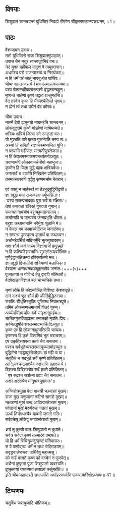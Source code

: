 ## विषयाः

शिशुपालं सान्त्वयन्तं युधिष्ठिरं निवार्य भीष्णेण श्रीकृष्णमाहात्म्यकथनम् ॥ 1॥

## पाठः

वैशम्पायन उवाच।  
ततो युधिष्ठिरो राजा शिशुपालमुपाद्रवत्।  
उवाच चैनं मधुरं सान्त्वपूर्वमिदं वचः॥  
नेदं युक्तं महीपाल यादृशं वै त्वमुक्तवान्।  
अधर्मश्च परो राजन्पारुष्यं च निरर्थकम्॥  
न हि धर्मं परं जातु नावबुध्येत पार्थिवः।  
भीष्मः शान्तनवस्त्वेनं मावमंस्थास्त्वमन्यथा॥  
पश्य चैतान्महीपालांस्त्वत्तो वृद्धतरान्बहून्।  
मृष्यन्ते चार्हणां कृष्णे तद्वत्वं क्षन्तुमर्हसि॥  
वेद तत्त्वेन कृष्णं हि भीष्मश्चेदिपते भृशम्॥  
न ह्येनं त्वं तथा यथैनं वेद कौरवः॥  

भीष्म उवाच।  
नास्मै देयो ह्यनुनयो नायमर्हति सान्त्वनम्।  
लोकवृद्धतमे कृष्णे योऽर्हणां नाभिमन्यते॥  
क्षत्रियः क्षत्रियं जित्वा रणे रणकृतां वरः।  
यो मुञ्चति वशे कृत्वा गुरुर्भवति तस्य सः॥  
अस्यां हि समितौ राज्ञामेकमप्यजितं युधि।  
न पश्यामि महीपालं सात्वतीपुत्रतेजसा॥  
न हि केवलमस्माकमयमर्च्यतमोऽच्युतः।  
त्रयाणामपि लोकानामर्चनीयो महाभुजः॥  
कृष्णेन हि जिता युद्धे बहवः क्षत्रियर्षभाः।  
जगत्सर्वं च वार्ष्णेये निखिलेन प्रतिष्ठितम्॥  
तस्मात्सत्स्वपि वृद्धेषु कृष्णमर्चाम नेतरान्।  

एवं वक्तुं न चार्हस्त्वं मा तेऽभूद्बुद्धिरीदृशी॥  
ज्ञानवृद्धा मया राजन्बहवः पर्युपासिताः।  
`यस्य राजन्प्रभावज्ञाः पुरा सर्वे च रक्षिताः'।  
तेषां कथयतां शौरेरहं गुणवतो गुणान्॥  
समागतानामश्रौषं बहून्बहुमतान्सताम्।  
कर्माण्यपि च यान्यस्य जन्मप्रभृति धीमतः॥  
बहुशः कथ्यमानानि नरैर्भूयः श्रुतानि मे॥  
न केवलं वयं कामाच्चेदिराज जनार्दनम्॥  
न सम्बन्धं पुरस्कृत्य कृतार्थं वा कथञ्चन।  
अर्चामहेऽर्चितं सद्भिर्भुवि भूतसुखावहम्॥  
यशः शौर्यं जयं चास्य विज्ञायार्चां प्रयुञ्ज्महे  
न हि कश्चिदिहास्माभिः सुबालोऽप्यपरीक्षितः॥  
गुणैर्वृद्धानतिक्रम्य हरिरर्च्यतमो मतः।  
ज्ञानवृद्धो द्विजातीनां क्षत्रियाणां बलाधिकः॥  
वैश्यानां धान्यधनवाञ्शूद्राणामेव जन्मतः।+++(५)+++  
पूज्यतायां च गोविन्दे हेतू द्वावपि संस्थितौ॥  
वेदवेदाङ्गविज्ञानं बलं चाभ्यधिकं तथा।  

नृणां लोके हि कोऽन्योस्ति विशिष्टः केशवादृते॥  
दानं दाक्ष्यं श्रुतं शौर्यं ह्रीः कीर्तिर्बुद्धिरुत्तमा।  
सन्नतिः श्रीर्धृतिस्तुष्टिः पुष्टिश्च नियताच्युते॥  
तमिमं लोकसम्पन्नमाचार्यं पितरं गुरुम्।  
अर्घ्यमर्चितमर्चामः सर्वे सङ्क्षन्तुमर्हथ॥  
ऋत्विग्गुरुर्विवाह्यश्च स्नातको नृपतिः प्रियः।  
सर्वमेतद्धृषीकेशस्तस्मादभ्यर्चितोऽच्युतः॥  
कृष्ण एव हि लोकानामुत्पत्तिरपि चाप्ययः।  
कृष्णस्य हि कृते विश्वमिदं भूतं चराचरम्॥  
एष प्रकृतिरव्यक्ता कर्ता चैव सनातनः।  
परश्च सर्वभूतेभ्यस्तस्मात्पूज्यतमोऽच्युतः॥  
बुद्धिर्मनो महद्वायुस्तेजोऽभः खं मही च या।  
चतुर्विधं च यद्भूतं सर्वं कृष्णे प्रतिष्ठितम्॥  
आदित्यश्चन्द्रमाश्चैव नक्षत्राणि ग्रहाश्च ये।  
दिशश्च विदिशश्चैव सर्वं कृष्णे प्रतिष्ठितम्॥  
` एष रुद्रश्च सर्वात्मा ब्रह्मा चैव सनातनः।  
अक्षरं क्षररूपेण मानुषत्वमुपागतः'॥  

अग्निहोत्रमुखा वेदा गायत्री च्छन्दसां मुखम्।  
राजा मुखं मनुष्याणां नदीनां सागरो मुखम्॥  
नक्षत्राणां मुखं चन्द्र आदित्यस्तेजसां मुखम्।  
पर्वतानां मुखं मेरुर्गरुडः पततां मुखम्॥  
ऊर्ध्वं तिर्यगधश्चैव यावती जगतो गतिः।  
सदेवकेषु लोकेषु भगवान्केशवो मुखम्॥  

अयं तु पुरुषो बालः शिशुपालो न बुध्यते।  
सर्वत्र सर्वदा कृष्णं तस्मादेवं प्रभाषते॥  
यो हि धर्मं विचिनुयादुत्कृष्टं मतिमान्नरः।  
स वै पश्येद्यथा धर्मं न तथा चेदिराडयम्॥  
सवृद्धबालेष्वथवा पार्थिवेषु महात्मसु।  
को नार्हं मन्यते कृष्णं को वाप्येनं न पूजयेत्॥  
अथैनां दुष्कृतां पूजां शिशुपालो व्यवस्यति।  
दुष्कृतायां यथान्यायं तथाऽयं कर्तुमर्हति॥ ॥  
इति श्रीमन्महाभारते सभापर्वणि अर्घाहरणपर्वणि एकचत्वारिंशोऽध्यायः॥ 41 ॥

## टिप्पणयः

 चतुर्विधं जरायुजादि भौतिकम्॥
